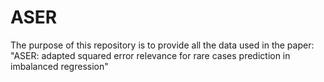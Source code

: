 # ASER
The purpose of this repository is to provide all the data used in the paper: "ASER: adapted squared error relevance for rare cases prediction in imbalanced regression"
